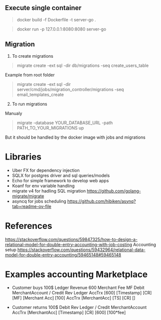 ## Execute single container

> docker build -f Dockerfile -t server-go .

> docker run -p 127.0.0.1:8080:8080 server-go

## Migration

1. To create migrations

> migrate create -ext sql -dir db/migrations -seq create_users_table

Example from root folder

> migrate create -ext sql -dir server/cmd/jobs/migration_controller/migrations -seq email_templates_create

2. To run migrations

Manualy

> migrate -database YOUR_DATABASE_URL -path PATH_TO_YOUR_MIGRATIONS up

But it should be handled by the docker image with jobs and migrations

# Libraries

- Uber FX for dependency injection
- SQLX for postgres driver and sql queries/models
- Echo for simple framework to develop web apps
- Koanf for env variable handling
- migrate v4 for hadling SQL migration https://github.com/golang-migrate/migrate
- asyncq for jobs scheduling https://github.com/hibiken/asynq?tab=readme-ov-file

# References

https://stackoverflow.com/questions/59847325/how-to-design-a-relational-model-for-double-entry-accounting-with-job-costing
Accounting setup https://stackoverflow.com/questions/59432964/relational-data-model-for-double-entry-accounting/59465148#59465148

# Examples accounting Marketplace

- Customer buys 100$
  Ledger Revenue 600
  Merchant Fee MF
  Debit MerchantAccount / Credit Rev Ledger
  AccTrx [600] [Timestamp] [CR] [MF] [Merchant Acc] [100]
  AccTrx [MerchantAcc] [TS] [CR] []

- Customer returns 100$
  Debit Rev Ledger / Credit MerchantAccount
  AccTrx [MerchantAcc] [Timestamp] [CR] [600] [100*fee]
